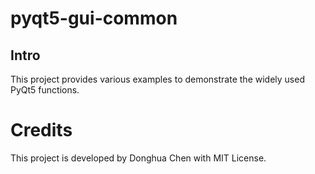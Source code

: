 # pyqt5-gui-common

## Intro

This project provides various examples to demonstrate the widely used PyQt5 functions. 

# Credits

This project is developed by Donghua Chen with MIT License. 